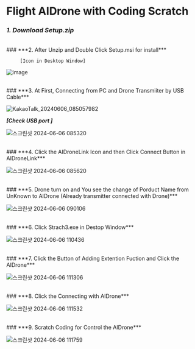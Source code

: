 # Flight AIDrone with Coding Scratch

### ***1. Download Setup.zip***     
<br/>
### ***2. After Unzip and Double Click Setup.msi for install***      


         [Icon in Desktop Window]     


![image](https://github.com/irbrain/AIDrone-Scratch/assets/122161666/722aa995-16b9-4dc2-bd3f-e0b04bd897d0)


<br/>
### ***3. At First, Connecting from PC and Drone Transmiiter by USB Cable***    


![KakaoTalk_20240606_085057982](https://github.com/irbrain/AIDrone-Scratch/assets/122161666/bf1cfb89-643e-4b01-a932-31e90545f2ce)    


***[Check USB port ]***    


![스크린샷 2024-06-06 085320](https://github.com/irbrain/AIDrone-Scratch/assets/122161666/41d7ecf7-dccf-40f8-b392-048407b7479f)     


<br/>
### ***4. Click the AIDroneLink Icon and then Click Connect Button in AIDroneLink***      


   
![스크린샷 2024-06-06 085620](https://github.com/irbrain/AIDrone-Scratch/assets/122161666/760cbe66-6c1b-4dcc-9a1e-368c91ce651f)     



<br/>
### ***5. Drone turn on and You see the change of Porduct Name from UnKnown to AIDrone (Already transmitter connected with Drone)***            


   
![스크린샷 2024-06-06 090106](https://github.com/irbrain/AIDrone-Scratch/assets/122161666/b7987938-ea90-4f92-9b83-8f802801d2c0)      

<br/>
### ***6. Click Strach3.exe in Destop Window***             


![스크린샷 2024-06-06 110436](https://github.com/irbrain/AIDrone-Scratch/assets/122161666/53a02651-5bb0-4c15-af12-8ea8f84ca684)     

<br/>
### ***7. Click the Button of Adding Extention Fuction and Click the AIDrone***             


![스크린샷 2024-06-06 111306](https://github.com/irbrain/AIDrone-Scratch/assets/122161666/a3fbbf58-5d78-4810-b805-12e406c00b51)      

<br/>
### ***8. Click the Connecting with AIDrone***            


![스크린샷 2024-06-06 111532](https://github.com/irbrain/AIDrone-Scratch/assets/122161666/c6f19540-a0af-4be5-8648-8f6f50e19c26)      

<br/>
### ***9. Scratch Coding for Control the AIDrone***           


![스크린샷 2024-06-06 111759](https://github.com/irbrain/AIDrone-Scratch/assets/122161666/41d84151-fc9b-4f7a-ab78-5dab3d3ba449)     







